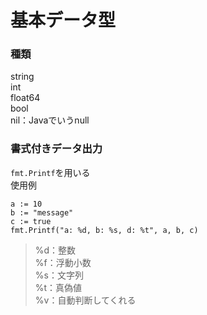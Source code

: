 # 基本データ型
### 種類
string  
int  
float64  
bool  
nil：Javaでいうnull  
### 書式付きデータ出力
`fmt.Printf`を用いる  
使用例
```
a := 10
b := "message"
c := true
fmt.Printf("a: %d, b: %s, d: %t", a, b, c)
```
> %d：整数  
> %f：浮動小数  
> %s：文字列  
> %t：真偽値  
> %v：自動判断してくれる  
